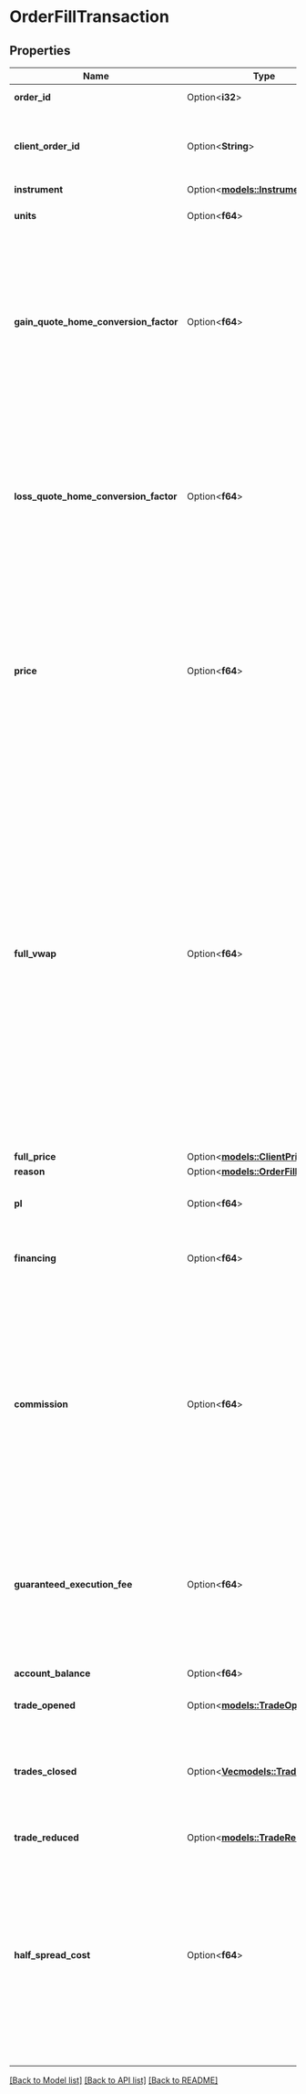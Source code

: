 # OrderFillTransaction

## Properties

Name | Type | Description | Notes
------------ | ------------- | ------------- | -------------
**order_id** | Option<**i32**> | The ID of the Order filled. | [optional]
**client_order_id** | Option<**String**> | The client Order ID of the Order filled (only provided if the client has assigned one). | [optional]
**instrument** | Option<[**models::InstrumentName**](InstrumentName.md)> |  | [optional]
**units** | Option<**f64**> | The number of units filled by the OrderFill. | [optional]
**gain_quote_home_conversion_factor** | Option<**f64**> | This is the conversion factor in effect for the Account at the time of the OrderFill for converting any gains realized in Instrument quote units into units of the Account's home currency. | [optional]
**loss_quote_home_conversion_factor** | Option<**f64**> | This is the conversion factor in effect for the Account at the time of the OrderFill for converting any losses realized in Instrument quote units into units of the Account's home currency. | [optional]
**price** | Option<**f64**> | This field is now deprecated and should no longer be used. The individual tradesClosed, tradeReduced and tradeOpened fields contain the exact/official price each unit was filled at. | [optional]
**full_vwap** | Option<**f64**> | The price that all of the units of the OrderFill should have been filled at, in the absence of guaranteed price execution. This factors in the Account's current ClientPrice, used liquidity and the units of the OrderFill only. If no Trades were closed with their price clamped for guaranteed stop loss enforcement, then this value will match the price fields of each Trade opened, closed, and reduced, and they will all be the exact same. | [optional]
**full_price** | Option<[**models::ClientPrice**](ClientPrice.md)> |  | [optional]
**reason** | Option<[**models::OrderFillReason**](OrderFillReason.md)> |  | [optional]
**pl** | Option<**f64**> | The profit or loss incurred when the Order was filled. | [optional]
**financing** | Option<**f64**> | The financing paid or collected when the Order was filled | [optional]
**commission** | Option<**f64**> | The commission charged in the Account's home currency as a result of filling the Order. The commission is always represented as a positive quantity of the Account's home currency, however it reduces the balance in the Account. | [optional]
**guaranteed_execution_fee** | Option<**f64**> | The total guaranteed execution fees charged for all Trades opened, closed or reduced with guaranteed Stop Loss Orders. | [optional]
**account_balance** | Option<**f64**> | The Account's balance after the Order was filled. | [optional]
**trade_opened** | Option<[**models::TradeOpen**](TradeOpen.md)> |  | [optional]
**trades_closed** | Option<[**Vec<models::TradeReduce>**](TradeReduce.md)> | The Trades that were closed when the Order was filled (only provided if filling the Order resulted in a closing open Trades). | [optional]
**trade_reduced** | Option<[**models::TradeReduce**](TradeReduce.md)> |  | [optional]
**half_spread_cost** | Option<**f64**> | The half spread cost for the OrderFill, which is the sum of the halfSpreadCost values in the tradeOpened, tradesClosed and tradeReduced fields. This can be a positive or negative value and is represented in the home currency of the Account. | [optional]

[[Back to Model list]](../README.md#documentation-for-models) [[Back to API list]](../README.md#documentation-for-api-endpoints) [[Back to README]](../README.md)



